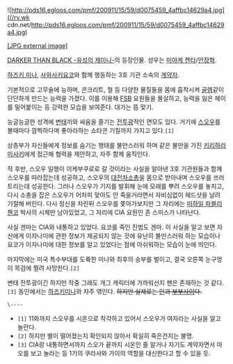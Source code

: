 ![http://pds16.egloos.com/pmf/200911/15/59/d0075459_4affbc14629a4.jpg](//rv.wk
cdn.net/http://pds16.egloos.com/pmf/200911/15/59/d0075459_4affbc14629a4.jpg)

[[JPG external
image]](http://pds16.egloos.com/pmf/200911/15/59/d0075459_4affbc14629a4.jpg)

  
[DARKER THAN BLACK -유성의 제미니-](DARKER%20THAN%20BLACK%20-%EC%9C%A0%EC%84%B1%EC%9D%98%20%EC%A0%9C%EB%AF%B8%EB%8B%88-.md)의 등장인물. 성우는 [미야케 켄타](%EB%AF%B8%EC%95%BC%EC%BC%80%20%EC%BC%84%ED%83%80.md)/[안장혁](%EC%95%88%EC%9E%A5%ED%98%81.md).

[하즈키 미나](%ED%95%98%EC%A6%88%ED%82%A4%20%EB%AF%B8%EB%82%98.md), [사와사키요코](%EC%82%AC%EC%99%80%EC%82%AC%ED%82%A4%20%EC%9A%94%EC%BD%94.md)와 함께 행동하는
3호 기관 소속의 [계약자](%EA%B3%84%EC%95%BD%EC%9E%90.md).

기본적으로 고무술에 능하며, 콘크리트, 철 등 다양한 물질들을 몸에 흡착시켜 [골렘](%EA%B3%A8%EB%A0%98.md)같이
단단하게 만드는 능력을 가졌다. 이를 이용해 [FSB](FSB.md) 요원들을 몰살하고, 능력을 잃은 헤이를 밀어붙이는 등 강력한
모습을 보여준다. 대가는 뜸 맞기.

능글능글한 성격에 [변태](%EB%B3%80%ED%83%9C.md)끼와 싸움을 즐기는
[전투광](%EC%A0%84%ED%88%AC%EA%B4%91.md)적인 면모도 있다. 거기에 [스오우](%EC%8A%A4%EC%98%A4%EC%9A%B0%20%ED%8C%8C%EB%B8%94%EB%A6%AC%EC%B2%B8%EC%BD%94.md)를 볼때마다 깜찍하다며
좋아라하는 쇼타콘 기질까지 가지고 있다.`[1]`

상층부가 자신들에게 정보를 숨기는 행태를 불만스러워 하며 같은 불만을 가진 [키리하라 미사키](%ED%82%A4%EB%A6%AC%ED%95%98%EB%9D%BC%20%EB%AF%B8%EC%82%AC%ED%82%A4.md)에게 접근해 협력을 제안하고, 자주 함께 움직인다.

작 후반, 스오우 일행이 이케부쿠로로 갈 것이라는 사실을 알아낸 3호 기관원들과 함께 스오우를 따라잡는데 성공하고, 스오우의 [대전차소총](%EB%8C%80%EC%A0%84%EC%B0%A8%20%EC%86%8C%EC%B4%9D.md)을 몸으로 받아내며 스오우를
쓰러트리는데 성공한다. 그러나 스오우가 기지를 발휘해 눈에 모래를 뿌려 스오우를 놓치고, 다시 소총을 잡은 스오우가 어차피 맞아도 안
죽을거라면서 자비심없이 헤드샷을 날려 기절해 버린다. 다시 정신을 차린뒤 스오우를 쫓아가보지만 그 자리에는 [미하일 파블리첸코](%EB%AF%B8%ED%95%98%EC%9D%BC%20%ED%8C%8C%EB%B8%94%EB%A6%AC%EC%B2%B8%EC%BD%94.md)
박사의 시체만 남아있었고, 그 자리에 CIA 요원인 존 스미스가 나타난다.

사실 겐마는 CIA와 내통하고 있었다. 요코를 죽인 진범도 겐마. 이 사실을 알고 보면 자신에게 이자나미에 관한 정보가 제공되지 않는 것에
유난히 불만스러워 하는 모습이나 요코가 이자나미에 대한 정보를 알고 있었다는 점에 아쉬워하는 모습이 눈에 띄인다.

마지막에는 미국 특수부대를 도륙한 미나와 최후의 승부를 벌이고, 결국 오른쪽 눈구멍이 목검에 찔려 사망한다.`[2]`

변태 전투광이긴 하지만 작중 그래도 개그 캐릭터에 가까워선지 팬은 존재하는 것 같다.`[3]` 동인에서는 [하즈키미나](%ED%95%98%EC%A6%88%ED%82%A4%20%EB%AF%B8%EB%82%98.md)와 자주 엮인다. <del>하지만
실제로는 [인](%EC%9C%A4%EC%84%B1%ED%98%9C.md)과 [부부사이](%EC%84%B1%EC%9A%B0%EC%9E%A5%EB%82%9C.md)다.</del>

`\----`

  * `[1]` 11화까지 스오우를 시온으로 착각하고 있어서 스오우가 여자라는 사실을 알고 놀란다.
  * `[2]` 하지만 별이 떨어졌는지 확인되지 않아서 확실히 죽은건지는 불명.
  * `[3]` CIA랑 내통하면서까지 스오가 끝까지 시온인 줄 알거나 자기도 계약자면서 마오를 보고 놀라는 등 1기의 쿠라사와 가이의 역할을 대신한다고 할 수 있을 듯.

